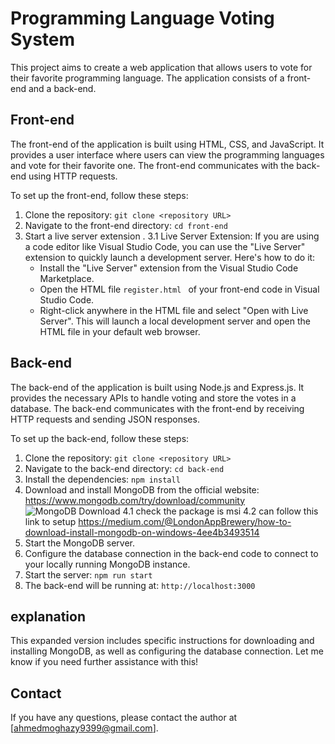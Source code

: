 # Programming Language Voting System

This project aims to create a web application that allows users to vote for their favorite programming language. The application consists of a front-end and a back-end.

## Front-end

The front-end of the application is built using HTML, CSS, and JavaScript. It provides a user interface where users can view the programming languages and vote for their favorite one. The front-end communicates with the back-end using HTTP requests.

To set up the front-end, follow these steps:

1. Clone the repository: `git clone <repository URL>`
2. Navigate to the front-end directory: `cd front-end`
3. Start a live server extension .
   3.1 Live Server Extension: If you are using a code editor like Visual Studio Code, you can use the "Live Server" extension to quickly launch a development server. Here's how to do it:
   - Install the "Live Server" extension from the Visual Studio Code Marketplace.
   - Open the HTML file `register.html ` of your front-end code in Visual Studio Code.
   - Right-click anywhere in the HTML file and select "Open with Live Server". This will launch a local development server and open the HTML file in your default web browser.

## Back-end

The back-end of the application is built using Node.js and Express.js. It provides the necessary APIs to handle voting and store the votes in a database. The back-end communicates with the front-end by receiving HTTP requests and sending JSON responses.

To set up the back-end, follow these steps:

1. Clone the repository: `git clone <repository URL>`
2. Navigate to the back-end directory: `cd back-end`
3. Install the dependencies: `npm install`
4. Download and install MongoDB from the official website: https://www.mongodb.com/try/download/community
   ![MongoDB Download](https://miro.medium.com/v2/resize:fit:1400/1*Sjs7Nzu_bTD8yTxc7ssVXQ.png)
   4.1 check the package is msi
   4.2 can follow this link to setup https://medium.com/@LondonAppBrewery/how-to-download-install-mongodb-on-windows-4ee4b3493514
5. Start the MongoDB server.
6. Configure the database connection in the back-end code to connect to your locally running MongoDB instance.
7. Start the server: `npm run start`
8. The back-end will be running at: `http://localhost:3000`

## explanation

This expanded version includes specific instructions for downloading and installing MongoDB, as well as configuring the database connection. Let me know if you need further assistance with this!

## Contact

If you have any questions, please contact the author at [ahmedmoghazy9399@gmail.com].
